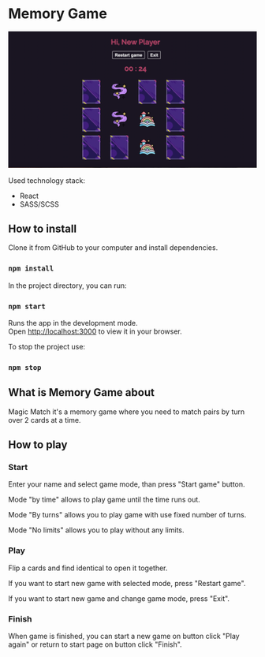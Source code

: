 # Memory Game

![Memory game](/src/assets/images/memorygame.png "Memory game")

Used technology stack:

- React
- SASS/SCSS

## How to install

Clone it from GitHub to your computer and install dependencies.

### `npm install`

In the project directory, you can run:

### `npm start`

Runs the app in the development mode.\
Open [http://localhost:3000](http://localhost:3000) to view it in your browser.

To stop the project use:

### `npm stop`

## What is Memory Game about

Magic Match it's a memory game where you need to match pairs by turn over 2 cards at a time.

## How to play

### Start

Enter your name and select game mode, than press "Start game" button.

Mode "by time" allows to play game until the time runs out.

Mode "By turns" allows you to play game with use fixed number of turns.

Mode "No limits" allows you to play without any limits.

### Play

Flip a cards and find identical to open it together.

If you want to start new game with selected mode, press "Restart game".

If you want to start new game and change game mode, press "Exit".

### Finish

When game is finished, you can start a new game on button click "Play again" or return to start page on button click "Finish".
